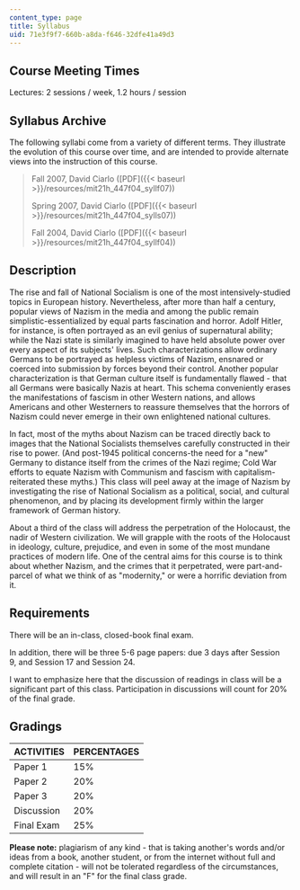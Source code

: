 ```yaml
---
content_type: page
title: Syllabus
uid: 71e3f9f7-660b-a8da-f646-32dfe41a49d3
---
```


Course Meeting Times
--------------------

Lectures: 2 sessions / week, 1.2 hours / session

Syllabus Archive
----------------

The following syllabi come from a variety of different terms. They illustrate the evolution of this course over time, and are intended to provide alternate views into the instruction of this course.

> Fall 2007, David Ciarlo ([PDF]({{< baseurl >}}/resources/mit21h_447f04_syllf07))
> 
> Spring 2007, David Ciarlo ([PDF]({{< baseurl >}}/resources/mit21h_447f04_sylls07))
> 
> Fall 2004, David Ciarlo ([PDF]({{< baseurl >}}/resources/mit21h_447f04_syllf04))

Description
-----------

The rise and fall of National Socialism is one of the most intensively-studied topics in European history. Nevertheless, after more than half a century, popular views of Nazism in the media and among the public remain simplistic-essentialized by equal parts fascination and horror. Adolf Hitler, for instance, is often portrayed as an evil genius of supernatural ability; while the Nazi state is similarly imagined to have held absolute power over every aspect of its subjects' lives. Such characterizations allow ordinary Germans to be portrayed as helpless victims of Nazism, ensnared or coerced into submission by forces beyond their control. Another popular characterization is that German culture itself is fundamentally flawed - that all Germans were basically Nazis at heart. This schema conveniently erases the manifestations of fascism in other Western nations, and allows Americans and other Westerners to reassure themselves that the horrors of Nazism could never emerge in their own enlightened national cultures.

In fact, most of the myths about Nazism can be traced directly back to images that the National Socialists themselves carefully constructed in their rise to power. (And post-1945 political concerns-the need for a "new" Germany to distance itself from the crimes of the Nazi regime; Cold War efforts to equate Nazism with Communism and fascism with capitalism-reiterated these myths.) This class will peel away at the image of Nazism by investigating the rise of National Socialism as a political, social, and cultural phenomenon, and by placing its development firmly within the larger framework of German history.

About a third of the class will address the perpetration of the Holocaust, the nadir of Western civilization. We will grapple with the roots of the Holocaust in ideology, culture, prejudice, and even in some of the most mundane practices of modern life. One of the central aims for this course is to think about whether Nazism, and the crimes that it perpetrated, were part-and-parcel of what we think of as "modernity," or were a horrific deviation from it.

Requirements
------------

There will be an in-class, closed-book final exam.

In addition, there will be three 5-6 page papers: due 3 days after Session 9, and Session 17 and Session 24.

I want to emphasize here that the discussion of readings in class will be a significant part of this class. Participation in discussions will count for 20% of the final grade.

Gradings
--------

| ACTIVITIES | PERCENTAGES |
| --- | --- |
| Paper 1 | 15% |
| Paper 2 | 20% |
| Paper 3 | 20% |
| Discussion | 20% |
| Final Exam | 25% 

**Please note:** plagiarism of any kind - that is taking another's words and/or ideas from a book, another student, or from the internet without full and complete citation - will not be tolerated regardless of the circumstances, and will result in an "F" for the final class grade.